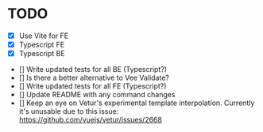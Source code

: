 # TODO

- [X] Use Vite for FE
- [X] Typescript FE
- [X] Typescript BE
- [] Write updated tests for all BE (Typescript?)
- [] Is there a better alternative to Vee Validate?
- [] Write updated tests for all FE (Typescript?)
- [] Update README with any command changes
- [] Keep an eye on Vetur's experimental template interpolation. Currently it's unusable due to this issue: https://github.com/vuejs/vetur/issues/2668
